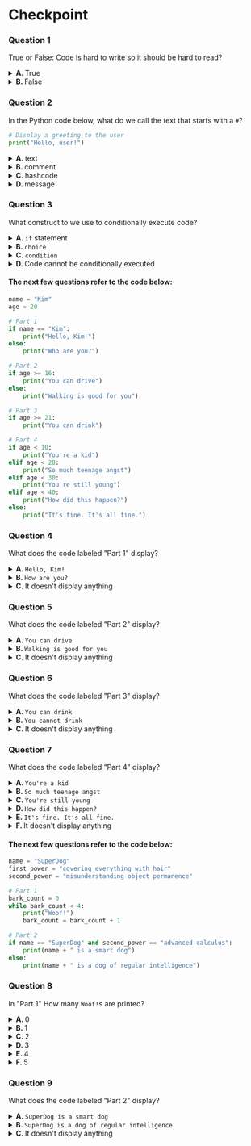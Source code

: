 
# Checkpoint

### Question 1

True or False: Code is hard to write so it should be hard to read?

<details>
<summary>
<b>A. </b>
True
</summary>

&emsp; :x: **INCORRECT**

</details>
<details>
<summary>
<b>B. </b>
False
</summary>

&emsp; :heavy_check_mark: **CORRECT**

</details>

### Question 2

In the Python code below, what do we call the text that starts with a `#`?

```python
# Display a greeting to the user
print("Hello, user!")
```

<details>
<summary>
<b>A. </b>
text
</summary>

&emsp; :x: **INCORRECT**

</details>
<details>
<summary>
<b>B. </b>
comment
</summary>

&emsp; :heavy_check_mark: **CORRECT**

</details>
<details>
<summary>
<b>C. </b>
hashcode
</summary>

&emsp; :x: **INCORRECT**

</details>
<details>
<summary>
<b>D. </b>
message
</summary>

&emsp; :x: **INCORRECT**

</details>

### Question 3

What construct to we use to conditionally execute code?

<details>
<summary>
<b>A. </b>
<code>if</code> statement
</summary>

&emsp; :heavy_check_mark: **CORRECT**

</details>
<details>
<summary>
<b>B. </b>
<code>choice</code>
</summary>

&emsp; :x: **INCORRECT**

</details>
<details>
<summary>
<b>C. </b>
<code>condition</code>
</summary>

&emsp; :x: **INCORRECT**

</details>
<details>
<summary>
<b>D. </b>
Code cannot be conditionally executed
</summary>

&emsp; :x: **INCORRECT**

</details>

#### The next few questions refer to the code below:

```python
name = "Kim"
age = 20

# Part 1
if name == "Kim":
    print("Hello, Kim!")
else:
    print("Who are you?")

# Part 2
if age >= 16:
    print("You can drive")
else:
    print("Walking is good for you")

# Part 3
if age >= 21:
    print("You can drink")

# Part 4
if age < 10:
    print("You're a kid")
elif age < 20:
    print("So much teenage angst")
elif age < 30:
    print("You're still young")
elif age < 40:
    print("How did this happen?")
else:
    print("It's fine. It's all fine.")
```
### Question 4

What does the code labeled "Part 1" display?

<details>
<summary>
<b>A. </b>
<code>Hello, Kim!</code>
</summary>

&emsp; :heavy_check_mark: **CORRECT**

</details>
<details>
<summary>
<b>B. </b>
<code>How are you?</code>
</summary>

&emsp; :x: **INCORRECT**

</details>
<details>
<summary>
<b>C. </b>
It doesn't display anything
</summary>

&emsp; :x: **INCORRECT**

</details>

### Question 5

What does the code labeled "Part 2" display?

<details>
<summary>
<b>A. </b>
<code>You can drive</code>
</summary>

&emsp; :heavy_check_mark: **CORRECT**

</details>
<details>
<summary>
<b>B. </b>
<code>Walking is good for you</code>
</summary>

&emsp; :x: **INCORRECT**

</details>
<details>
<summary>
<b>C. </b>
It doesn't display anything
</summary>

&emsp; :x: **INCORRECT**

</details>

### Question 6

What does the code labeled "Part 3" display?

<details>
<summary>
<b>A. </b>
<code>You can drink</code>
</summary>

&emsp; :x: **INCORRECT**

</details>
<details>
<summary>
<b>B. </b>
<code>You cannot drink</code>
</summary>

&emsp; :x: **INCORRECT**

</details>
<details>
<summary>
<b>C. </b>
It doesn't display anything
</summary>

&emsp; :heavy_check_mark: **CORRECT**

</details>

### Question 7

What does the code labeled "Part 4" display?

<details>
<summary>
<b>A. </b>
<code>You're a kid</code>
</summary>

&emsp; :x: **INCORRECT**

</details>
<details>
<summary>
<b>B. </b>
<code>So much teenage angst</code>
</summary>

&emsp; :x: **INCORRECT**

</details>
<details>
<summary>
<b>C. </b>
<code>You're still young</code>
</summary>

&emsp; :heavy_check_mark: **CORRECT**

</details>
<details>
<summary>
<b>D. </b>
<code>How did this happen?</code>
</summary>

&emsp; :x: **INCORRECT**

</details>
<details>
<summary>
<b>E. </b>
<code>It's fine. It's all fine.</code>
</summary>

&emsp; :x: **INCORRECT**

</details>
<details>
<summary>
<b>F. </b>
It doesn't display anything
</summary>

&emsp; :x: **INCORRECT**

</details>

#### The next few questions refer to the code below:

```python
name = "SuperDog"
first_power = "covering everything with hair"
second_power = "misunderstanding object permanence"

# Part 1
bark_count = 0
while bark_count < 4:
    print("Woof!")
    bark_count = bark_count + 1

# Part 2
if name == "SuperDog" and second_power == "advanced calculus":
    print(name + " is a smart dog")
else:
    print(name + " is a dog of regular intelligence")
```
### Question 8

In "Part 1" How many `Woof!`s are printed?

<details>
<summary>
<b>A. </b>
0
</summary>

&emsp; :x: **INCORRECT**

</details>
<details>
<summary>
<b>B. </b>
1
</summary>

&emsp; :x: **INCORRECT**

</details>
<details>
<summary>
<b>C. </b>
2
</summary>

&emsp; :x: **INCORRECT**

</details>
<details>
<summary>
<b>D. </b>
3
</summary>

&emsp; :x: **INCORRECT**

</details>
<details>
<summary>
<b>E. </b>
4
</summary>

&emsp; :heavy_check_mark: **CORRECT**

</details>
<details>
<summary>
<b>F. </b>
5
</summary>

&emsp; :x: **INCORRECT**

</details>

### Question 9

What does the code labeled "Part 2" display?

<details>
<summary>
<b>A. </b>
<code>SuperDog is a smart dog</code>
</summary>

&emsp; :x: **INCORRECT**

</details>
<details>
<summary>
<b>B. </b>
<code>SuperDog is a dog of regular intelligence</code>
</summary>

&emsp; :heavy_check_mark: **CORRECT**

</details>
<details>
<summary>
<b>C. </b>
It doesn't display anything
</summary>

&emsp; :x: **INCORRECT**

</details>
